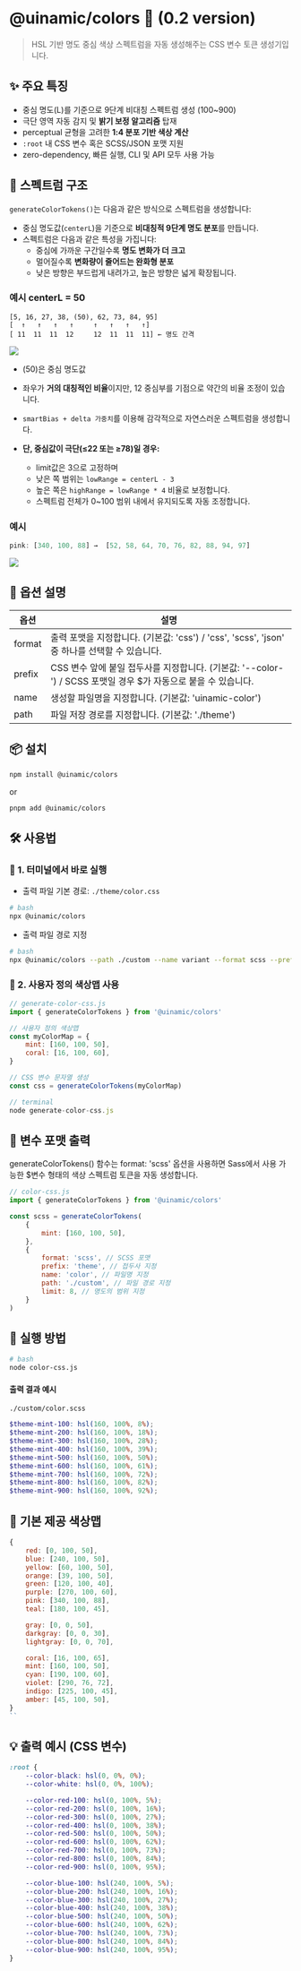 # @uinamic/colors 🎨 (0.2 version)

> HSL 기반 명도 중심 색상 스펙트럼을 자동 생성해주는 CSS 변수 토큰 생성기입니다.

## ✨ 주요 특징

-   중심 명도(L)를 기준으로 9단계 비대칭 스펙트럼 생성 (100~900)
-   극단 영역 자동 감지 및 **밝기 보정 알고리즘** 탑재
-   perceptual 균형을 고려한 **1:4 분포 기반 색상 계산**
-   `:root` 내 CSS 변수 혹은 SCSS/JSON 포맷 지원
-   zero-dependency, 빠른 실행, CLI 및 API 모두 사용 가능

## 📐 스펙트럼 구조

`generateColorTokens()`는 다음과 같은 방식으로 스펙트럼을 생성합니다:

-   중심 명도값(`centerL`)을 기준으로 **비대칭적 9단계 명도 분포**를 만듭니다.
-   스펙트럼은 다음과 같은 특성을 가집니다:
    -   중심에 가까운 구간일수록 **명도 변화가 더 크고**
    -   멀어질수록 **변화량이 줄어드는 완화형 분포**
    -   낮은 방향은 부드럽게 내려가고, 높은 방향은 넓게 확장됩니다.

### 예시 centerL = 50

```
[5, 16, 27, 38, (50), 62, 73, 84, 95]
[  ↑   ↑   ↑   ↑     ↑   ↑   ↑   ↑]
[ 11  11  11  12     12  11  11  11] ← 명도 간격
```

![](./md_image/2025-04-25-13-09-11.png)

-   (50)은 중심 명도값
-   좌우가 **거의 대칭적인 비율**이지만, 12 중심부를 기점으로 약간의 비율 조정이 있습니다.
-   `smartBias + delta 가중치`를 이용해 감각적으로 자연스러운 스펙트럼을 생성합니다.

-   **단, 중심값이 극단(≤22 또는 ≥78)일 경우:**
    -   limit값은 3으로 고정하며
    -   낮은 쪽 범위는 `lowRange = centerL - 3`
    -   높은 쪽은 `highRange = lowRange * 4` 비율로 보정합니다.
    -   스펙트럼 전체가 0~100 범위 내에서 유지되도록 자동 조정합니다.

### 예시

```ts
pink: [340, 100, 88] →  [52, 58, 64, 70, 76, 82, 88, 94, 97]
```

![](./md_image/2025-04-25-12-53-30.png)

## 📂 옵션 설명

| 옵션   | 설명                                                                                                           |
| ------ | -------------------------------------------------------------------------------------------------------------- |
| format | 출력 포맷을 지정합니다. (기본값: 'css') / 'css', 'scss', 'json' 중 하나를 선택할 수 있습니다.                  |
| prefix | CSS 변수 앞에 붙일 접두사를 지정합니다. (기본값: '--color-') / SCSS 포맷일 경우 $가 자동으로 붙을 수 있습니다. |
| name   | 생성할 파일명을 지정합니다. (기본값: 'uinamic-color')                                                          |
| path   | 파일 저장 경로를 지정합니다. (기본값: './theme')                                                               |

## 📦 설치

```bash
npm install @uinamic/colors
```

or

```bash
pnpm add @uinamic/colors
```

## 🛠️ 사용법

### 🧭 1. 터미널에서 바로 실행

-   출력 파일 기본 경로: `./theme/color.css`

```bash
# bash
npx @uinamic/colors
```

-   출력 파일 경로 지정

```bash
# bash
npx @uinamic/colors --path ./custom --name variant --format scss --prefix font --limit 5
```

### 🧭 2. 사용자 정의 색상맵 사용

```js
// generate-color-css.js
import { generateColorTokens } from '@uinamic/colors'

// 사용자 정의 색상맵
const myColorMap = {
    mint: [160, 100, 50],
    coral: [16, 100, 60],
}

// CSS 변수 문자열 생성
const css = generateColorTokens(myColorMap)

// terminal
node generate-color-css.js
```

## 🎨 변수 포맷 출력

generateColorTokens() 함수는 format: 'scss' 옵션을 사용하면 Sass에서 사용 가능한 $변수 형태의 색상 스펙트럼 토큰을 자동 생성합니다.

```js
// color-css.js
import { generateColorTokens } from '@uinamic/colors'

const scss = generateColorTokens(
    {
        mint: [160, 100, 50],
    },
    {
        format: 'scss', // SCSS 포맷
        prefix: 'theme', // 접두사 지정
        name: 'color', // 파일명 지정
        path: './custom', // 파일 경로 지정
        limit: 8, // 명도의 범위 지정
    }
)
```

## 🧪 실행 방법

```bash
# bash
node color-css.js
```

#### 출력 결과 예시

`./custom/color.scss`

```scss
$theme-mint-100: hsl(160, 100%, 8%);
$theme-mint-200: hsl(160, 100%, 18%);
$theme-mint-300: hsl(160, 100%, 28%);
$theme-mint-400: hsl(160, 100%, 39%);
$theme-mint-500: hsl(160, 100%, 50%);
$theme-mint-600: hsl(160, 100%, 61%);
$theme-mint-700: hsl(160, 100%, 72%);
$theme-mint-800: hsl(160, 100%, 82%);
$theme-mint-900: hsl(160, 100%, 92%);
```

## 🎨 기본 제공 색상맵

```js
{
    red: [0, 100, 50],
    blue: [240, 100, 50],
    yellow: [60, 100, 50],
    orange: [39, 100, 50],
    green: [120, 100, 40],
    purple: [270, 100, 60],
    pink: [340, 100, 88],
    teal: [180, 100, 45],

    gray: [0, 0, 50],
    darkgray: [0, 0, 30],
    lightgray: [0, 0, 70],

    coral: [16, 100, 65],
    mint: [160, 100, 50],
    cyan: [190, 100, 60],
    violet: [290, 76, 72],
    indigo: [225, 100, 45],
    amber: [45, 100, 50],
}
``
```

## 💡 출력 예시 (CSS 변수)

```css
:root {
    --color-black: hsl(0, 0%, 0%);
    --color-white: hsl(0, 0%, 100%);

    --color-red-100: hsl(0, 100%, 5%);
    --color-red-200: hsl(0, 100%, 16%);
    --color-red-300: hsl(0, 100%, 27%);
    --color-red-400: hsl(0, 100%, 38%);
    --color-red-500: hsl(0, 100%, 50%);
    --color-red-600: hsl(0, 100%, 62%);
    --color-red-700: hsl(0, 100%, 73%);
    --color-red-800: hsl(0, 100%, 84%);
    --color-red-900: hsl(0, 100%, 95%);

    --color-blue-100: hsl(240, 100%, 5%);
    --color-blue-200: hsl(240, 100%, 16%);
    --color-blue-300: hsl(240, 100%, 27%);
    --color-blue-400: hsl(240, 100%, 38%);
    --color-blue-500: hsl(240, 100%, 50%);
    --color-blue-600: hsl(240, 100%, 62%);
    --color-blue-700: hsl(240, 100%, 73%);
    --color-blue-800: hsl(240, 100%, 84%);
    --color-blue-900: hsl(240, 100%, 95%);
}
```
